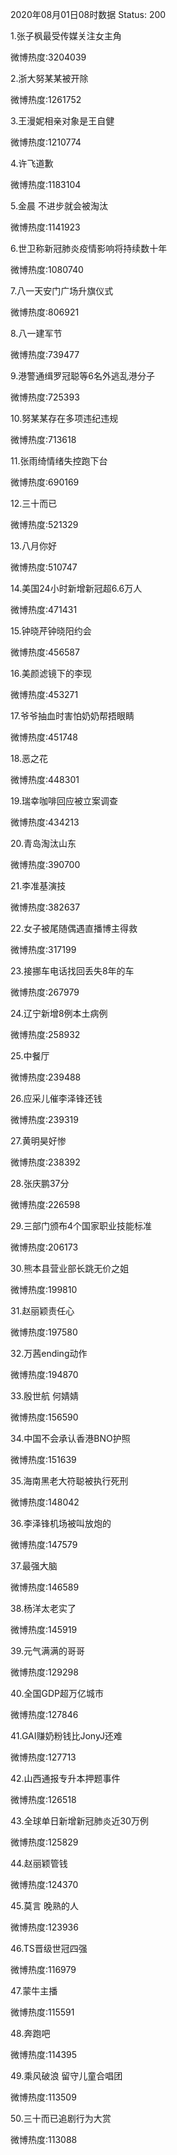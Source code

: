 2020年08月01日08时数据
Status: 200

1.张子枫最受传媒关注女主角

微博热度:3204039

2.浙大努某某被开除

微博热度:1261752

3.王漫妮相亲对象是王自健

微博热度:1210774

4.许飞道歉

微博热度:1183104

5.金晨 不进步就会被淘汰

微博热度:1141923

6.世卫称新冠肺炎疫情影响将持续数十年

微博热度:1080740

7.八一天安门广场升旗仪式

微博热度:806921

8.八一建军节

微博热度:739477

9.港警通缉罗冠聪等6名外逃乱港分子

微博热度:725393

10.努某某存在多项违纪违规

微博热度:713618

11.张雨绮情绪失控跑下台

微博热度:690169

12.三十而已

微博热度:521329

13.八月你好

微博热度:510747

14.美国24小时新增新冠超6.6万人

微博热度:471431

15.钟晓芹钟晓阳约会

微博热度:456587

16.美颜滤镜下的李现

微博热度:453271

17.爷爷抽血时害怕奶奶帮捂眼睛

微博热度:451748

18.恶之花

微博热度:448301

19.瑞幸咖啡回应被立案调查

微博热度:434213

20.青岛淘汰山东

微博热度:390700

21.李准基演技

微博热度:382637

22.女子被尾随偶遇直播博主得救

微博热度:317199

23.接挪车电话找回丢失8年的车

微博热度:267979

24.辽宁新增8例本土病例

微博热度:258932

25.中餐厅

微博热度:239488

26.应采儿催李泽锋还钱

微博热度:239319

27.黄明昊好惨

微博热度:238392

28.张庆鹏37分

微博热度:226598

29.三部门颁布4个国家职业技能标准

微博热度:206173

30.熊本县营业部长跳无价之姐

微博热度:199810

31.赵丽颖责任心

微博热度:197580

32.万茜ending动作

微博热度:194870

33.殷世航 何婧婧

微博热度:156590

34.中国不会承认香港BNO护照

微博热度:151639

35.海南黑老大符聪被执行死刑

微博热度:148042

36.李泽锋机场被叫放炮的

微博热度:147579

37.最强大脑

微博热度:146589

38.杨洋太老实了

微博热度:145919

39.元气满满的哥哥

微博热度:129298

40.全国GDP超万亿城市

微博热度:127846

41.GAI赚奶粉钱比JonyJ还难

微博热度:127713

42.山西通报专升本押题事件

微博热度:126518

43.全球单日新增新冠肺炎近30万例

微博热度:125829

44.赵丽颖管钱

微博热度:124370

45.莫言 晚熟的人

微博热度:123936

46.TS晋级世冠四强

微博热度:116979

47.蒙牛主播

微博热度:115591

48.奔跑吧

微博热度:114395

49.乘风破浪 留守儿童合唱团

微博热度:113509

50.三十而已追剧行为大赏

微博热度:113088

